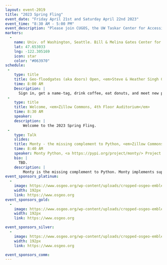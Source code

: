 ```yaml
---
layout: event-2019
title: "2023 Spring Fling"
event_date: "Friday April 21st and Saturday April 22nd 2023"
event_time: "8:30 AM - 5:00 PM"
event_description: "Please join CUGOS, the UW Taskar Center for Accessible Technology and local OpenStreetMap community for an exciting one-day meeting on Pedestrian/Bike/Transit Access, Open Source Geospatial tools, data, and Social Justice in and beyond the Puget Sound region."
markers:
  -
    name: Univ. of Washington, Seattle. Bill & Melina Gates Center for CS & Engineering(CSE2)
    lat: 47.653033
    lng: -122.305169
    icon: star
    color: "#063970"
schedule:
 -
    type: title
    title: Geo-floodgates (aka doors) Open, <em>Steve & Heather Singh Gallery, 4th Floor Foyer</em>
    time: 8:00 AM
    Description: |
      Sign in, get a name-tag, drink coffee, eat donuts, and meet new people.
 -
    type: title
    title: Welcome, <em>Zillow Commons, 4th Floor Auditorium</em>
    time: 8:30 AM
    speaker:
    description: |
        Welcome to the 2023 Spring Fling.
 -
    type: Talk
    slides: 
    title: Monty - the missing complement to Python, <em>Zillow Commons</em>
    time: 8:40 AM
    speaker: Monty Python, <a https://pypi.org/project/monty/> Project description</a>
    bio: |
      TBD.
    description: |
        Monty is the missing complement to Python. Monty implements supplementary useful functions for Python that are not part of the standard library. Examples include useful utilities like transparent support for zipped files, useful design patterns such as singleton and cached_class, and many more.
event_sponsors_platinum:
  -
    image: https://www.osgeo.org/wp-content/uploads/cropped-osgeo-emblem-rgb-1-192x192.png
    width: 192px
    link: https://www.osgeo.org
event_sponsors_gold:
  -
    image: https://www.osgeo.org/wp-content/uploads/cropped-osgeo-emblem-rgb-1-192x192.png
    width: 192px
    link: https://www.osgeo.org

event_sponsors_silver:
  -
    image: https://www.osgeo.org/wp-content/uploads/cropped-osgeo-emblem-rgb-1-192x192.png
    width: 192px
    link: https://www.osgeo.org

event_sponsors_comm:
---
```

